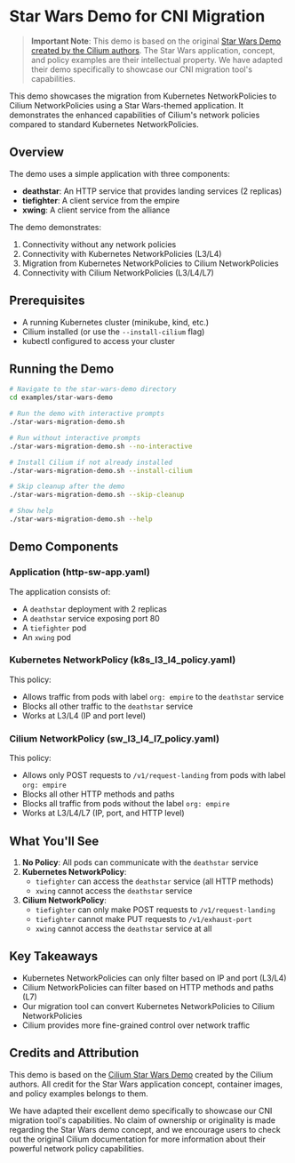 # Star Wars Demo for CNI Migration

> **Important Note**: This demo is based on the original [Star Wars Demo created by the Cilium authors](https://docs.cilium.io/en/stable/gettingstarted/demo/). The Star Wars application, concept, and policy examples are their intellectual property. We have adapted their demo specifically to showcase our CNI migration tool's capabilities.

This demo showcases the migration from Kubernetes NetworkPolicies to Cilium NetworkPolicies using a Star Wars-themed application. It demonstrates the enhanced capabilities of Cilium's network policies compared to standard Kubernetes NetworkPolicies.

## Overview

The demo uses a simple application with three components:

- **deathstar**: An HTTP service that provides landing services (2 replicas)
- **tiefighter**: A client service from the empire
- **xwing**: A client service from the alliance

The demo demonstrates:
1. Connectivity without any network policies
2. Connectivity with Kubernetes NetworkPolicies (L3/L4)
3. Migration from Kubernetes NetworkPolicies to Cilium NetworkPolicies
4. Connectivity with Cilium NetworkPolicies (L3/L4/L7)

## Prerequisites

- A running Kubernetes cluster (minikube, kind, etc.)
- Cilium installed (or use the `--install-cilium` flag)
- kubectl configured to access your cluster

## Running the Demo

```bash
# Navigate to the star-wars-demo directory
cd examples/star-wars-demo

# Run the demo with interactive prompts
./star-wars-migration-demo.sh

# Run without interactive prompts
./star-wars-migration-demo.sh --no-interactive

# Install Cilium if not already installed
./star-wars-migration-demo.sh --install-cilium

# Skip cleanup after the demo
./star-wars-migration-demo.sh --skip-cleanup

# Show help
./star-wars-migration-demo.sh --help
```

## Demo Components

### Application (http-sw-app.yaml)

The application consists of:
- A `deathstar` deployment with 2 replicas
- A `deathstar` service exposing port 80
- A `tiefighter` pod
- An `xwing` pod

### Kubernetes NetworkPolicy (k8s_l3_l4_policy.yaml)

This policy:
- Allows traffic from pods with label `org: empire` to the `deathstar` service
- Blocks all other traffic to the `deathstar` service
- Works at L3/L4 (IP and port level)

### Cilium NetworkPolicy (sw_l3_l4_l7_policy.yaml)

This policy:
- Allows only POST requests to `/v1/request-landing` from pods with label `org: empire`
- Blocks all other HTTP methods and paths
- Blocks all traffic from pods without the label `org: empire`
- Works at L3/L4/L7 (IP, port, and HTTP level)

## What You'll See

1. **No Policy**: All pods can communicate with the `deathstar` service
2. **Kubernetes NetworkPolicy**:
   - `tiefighter` can access the `deathstar` service (all HTTP methods)
   - `xwing` cannot access the `deathstar` service
3. **Cilium NetworkPolicy**:
   - `tiefighter` can only make POST requests to `/v1/request-landing`
   - `tiefighter` cannot make PUT requests to `/v1/exhaust-port`
   - `xwing` cannot access the `deathstar` service at all

## Key Takeaways

- Kubernetes NetworkPolicies can only filter based on IP and port (L3/L4)
- Cilium NetworkPolicies can filter based on HTTP methods and paths (L7)
- Our migration tool can convert Kubernetes NetworkPolicies to Cilium NetworkPolicies
- Cilium provides more fine-grained control over network traffic

## Credits and Attribution

This demo is based on the [Cilium Star Wars Demo](https://docs.cilium.io/en/stable/gettingstarted/demo/) created by the Cilium authors. All credit for the Star Wars application concept, container images, and policy examples belongs to them.

We have adapted their excellent demo specifically to showcase our CNI migration tool's capabilities. No claim of ownership or originality is made regarding the Star Wars demo concept, and we encourage users to check out the original Cilium documentation for more information about their powerful network policy capabilities.
